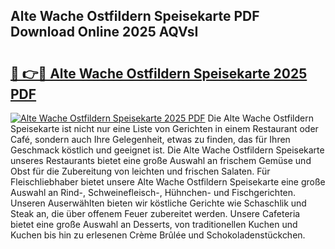 ## Alte Wache Ostfildern Speisekarte PDF Download Online 2025 AQVsI

# <h2><a href="http://gcbe53.nevu.top/?p=Alte+Wache+Ostfildern+Speisekarte">🔗 👉🔴 Alte Wache Ostfildern Speisekarte 2025 PDF</a></h2>

[![Alte Wache Ostfildern Speisekarte 2025 PDF](https://i.imgur.com/dBaPXMq.png)](http://gcbe53.nevu.top/?p=Alte+Wache+Ostfildern+Speisekarte)
Die Alte Wache Ostfildern Speisekarte ist nicht nur eine Liste von Gerichten in einem Restaurant oder Café, sondern auch Ihre Gelegenheit, etwas zu finden, das für Ihren Geschmack köstlich und geeignet ist. Die Alte Wache Ostfildern Speisekarte unseres Restaurants bietet eine große Auswahl an frischem Gemüse und Obst für die Zubereitung von leichten und frischen Salaten. Für Fleischliebhaber bietet unsere Alte Wache Ostfildern Speisekarte eine große Auswahl an Rind-, Schweinefleisch-, Hühnchen- und Fischgerichten. Unseren Auserwählten bieten wir köstliche Gerichte wie Schaschlik und Steak an, die über offenem Feuer zubereitet werden. Unsere Cafeteria bietet eine große Auswahl an Desserts, von traditionellen Kuchen und Kuchen bis hin zu erlesenen Crème Brûlée und Schokoladenstückchen.
